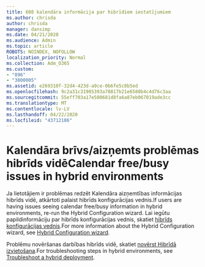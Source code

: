 ```yaml
---
title: 608 kalendāra informācija par hibrīdiem iestatījumiem
ms.author: chrisda
author: chrisda
manager: dansimp
ms.date: 04/21/2020
ms.audience: Admin
ms.topic: article
ROBOTS: NOINDEX, NOFOLLOW
localization_priority: Normal
ms.collection: Adm_O365
ms.custom:
- "896"
- "3800005"
ms.assetid: e269310f-32d4-423d-a9ce-0b6fe5c8b5ed
ms.openlocfilehash: 9c2a31c31905393a78817b21e6580b4c4d76c3aa
ms.sourcegitcommit: 55eff703a17e500681d8fa6a87eb067019ade3cc
ms.translationtype: MT
ms.contentlocale: lv-LV
ms.lasthandoff: 04/22/2020
ms.locfileid: "43712106"
---
```

# <a name="calendar-freebusy-issues-in-hybrid-environments"></a><span data-ttu-id="8b0cd-102">Kalendāra brīvs/aizņemts problēmas hibrīds vidē</span><span class="sxs-lookup"><span data-stu-id="8b0cd-102">Calendar free/busy issues in hybrid environments</span></span>

<span data-ttu-id="8b0cd-103">Ja lietotājiem ir problēmas redzēt Kalendāra aizņemtības informācijas hibrīds vidē, atkārtoti palaist hibrīds konfigurācijas vednis.</span><span class="sxs-lookup"><span data-stu-id="8b0cd-103">If users are having issues seeing calendar free/busy information in hybrid environments, re-run the Hybrid Configuration wizard.</span></span> <span data-ttu-id="8b0cd-104">Lai iegūtu papildinformāciju par hibrīds konfigurācijas vednis, skatiet [hibrīds konfigurācijas vednis](https://go.microsoft.com/fwlink/p/?linkid=528149).</span><span class="sxs-lookup"><span data-stu-id="8b0cd-104">For more information about the Hybrid Configuration wizard, see [Hybrid Configuration wizard](https://go.microsoft.com/fwlink/p/?linkid=528149).</span></span>

<span data-ttu-id="8b0cd-105">Problēmu novēršanas darbības hibrīds vidē, skatiet [novērst Hibrīdā izvietošana](https://technet.microsoft.com/library/jj659053.aspx).</span><span class="sxs-lookup"><span data-stu-id="8b0cd-105">For troubleshooting steps in hybrid environments, see [Troubleshoot a hybrid deployment](https://technet.microsoft.com/library/jj659053.aspx).</span></span>
